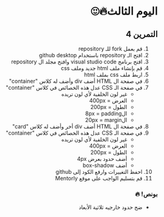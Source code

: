 <div dir="rtl">
  
# اليوم الثالث🔥😍 
## التمرين 4

1) قم بعمل fork للـ repository
2) افتح الـ repository باستخدام github desktop
3) افتح برنامج visual studio code وافتح مجلد ال repository
4) قم بإنشاء ملف html جديد وملف css
5) اربط ملف css بملف html
6)  في صفحة ال HTML أضف div وأضف له كلاس "container"
7) في صفحة الـ CSS عدل هذه الخصائص في كلاس "container"
   * غير لون الخلفية لأي لون تريده
   * العرض = 400px
   * الطول = 200px
   * ال8px = padding
   * ال20px = margin
8)  في صفحة ال HTML أضف div  أخر وأضف له كلاس "card"
9) في صفحة الـ CSS عدل هذه الخصائص في كلاس "container" 
   * غير لون الخلفية لأي لون تريده
   * العرض = 400px
   * الطول = 200px
   * أضف حدود بعرض 4px 	
   * أضف box-shadow
10) احفظ التغييرات وارفع الكود إلى github
11) قم بتسليم الواجب على موقع Mentorly
  
### بونص! 🔥
* ضح حدود خارجيه ثلاثية الأبعاد
</div>
